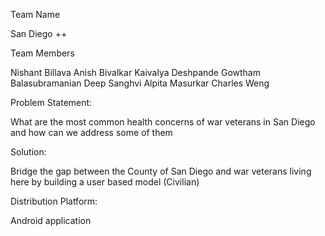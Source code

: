 Team Name

San Diego ++

Team Members

Nishant Billava Anish Bivalkar Kaivalya Deshpande Gowtham Balasubramanian Deep Sanghvi Alpita Masurkar Charles Weng

Problem Statement:

What are the most common health concerns of war veterans in San Diego and how can we address some of them

Solution:

Bridge the gap between the County of San Diego and war veterans living here by building a user based model (Civilian)

Distribution Platform:

Android application
